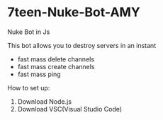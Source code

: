 # 7teen-Nuke-Bot-AMY
Nuke Bot in Js

This bot allows you to destroy servers in an instant
- fast mass delete channels
- fast mass create channels
- fast mass ping

How to set up:

1. Download Node.js
2. Download VSC(Visual Studio Code)
